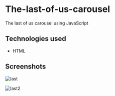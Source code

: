 # The-last-of-us-carousel

The last of us carousel using JavaScript

## Technologies used

* HTML


## Screenshots

![last](https://github.com/peter-kimanzi/The-last-of-us-carousel/assets/71552773/abd670b9-c4f5-4379-87a0-1373e8ddb5f4)

![last2](https://github.com/peter-kimanzi/The-last-of-us-carousel/assets/71552773/2b820308-80e7-4a8e-91fe-2522972ad75f)

